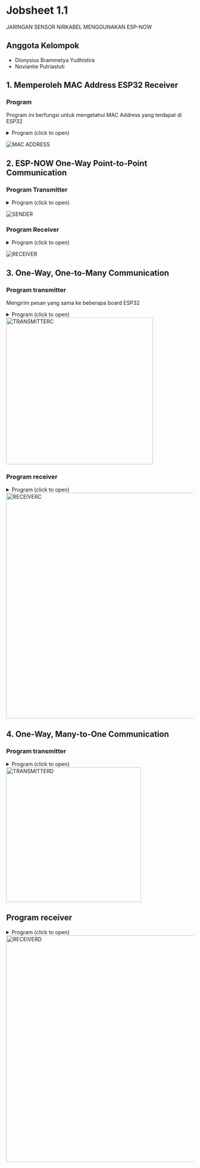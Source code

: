 # Jobsheet 1.1
JARINGAN SENSOR NIRKABEL MENGGUNAKAN ESP-NOW

## Anggota Kelompok

- Dionysius Brammetya Yudhistira
- Noviantie Putriastuti

## 1. Memperoleh MAC Address ESP32 Receiver
### Program
Program ini berfungsi untuk mengetahui MAC Address yang terdapat di ESP32
<details>
    <summary>Program (click to open)</summary>

```c
#include "WiFi.h" //library yang digunakan hanya WiFi.h
void setup(){
Serial.begin(115200);
WiFi.mode(WIFI_MODE_STA); //mengaktifkan mode WiFi Station
Serial.println(WiFi.macAddress()); //print MAC Address di Serial Monitor
}
void loop(){ 
}
```
</details>

![MAC ADDRESS](https://user-images.githubusercontent.com/121749328/210868465-a0b0d40c-02e8-4499-ac7d-630a732dc0c7.png)

## 2. ESP-NOW One-Way Point-to-Point Communication
### Program Transmitter
<details>
    <summary>Program (click to open)</summary>
    
```c
//library yang dibutuhkan
#include <esp_now.h>
#include <WiFi.h>

// MAC Address Koordinator ESP
uint8_t broadcastAddress[] = {0x78, 0x21, 0x84, 0xBB, 0x45, 0xB8}; //78:21:84:BB:45:B8

//Struktur yang digunakan untuk transfer data, harus sama antara transmitter dan receiver
typedef struct struct_message {
  char a[32];
  int b;
  float c;
  bool d;
} struct_message;

// membuat struktur dengan nama myData
struct_message myData;

// membuat interface peer
esp_now_peer_info_t peerInfo;

// memberikan feedback apabila data berhasil dikirimkan
void OnDataSent(const uint8_t *mac_addr, esp_now_send_status_t status) {
  Serial.print("\r\nLast Packet Send Status:\t");
  Serial.println(status == ESP_NOW_SEND_SUCCESS ? "Delivery Success" : "Delivery Fail");
}
 
void setup() {
  // inisialisasi Serial Monitor
  Serial.begin(115200);
 
  // membuat sebagai mode WiFi station
  WiFi.mode(WIFI_STA);

  // inisialisasi ESP-NOW
  if (esp_now_init() != ESP_OK) {
    Serial.println("Error initializing ESP-NOW");
    return;
  }

  // mendapatkan status dari paket yang dikirim
  esp_now_register_send_cb(OnDataSent);
  
  // Register peer
  memcpy(peerInfo.peer_addr, broadcastAddress, 6);
  peerInfo.channel = 0;  
  peerInfo.encrypt = false;
  
  // menambah peer        
  if (esp_now_add_peer(&peerInfo) != ESP_OK){
    Serial.println("Failed to add peer");
    return;
  }
}
 
void loop() {
  //memberikan data yang akan dikirim
  strcpy(myData.a, "THIS IS A CHAR");
  myData.b = random(1,20);
  myData.c = 1.2;
  myData.d = false;
  
  // mengirim data melalui ESP-NOW
  esp_err_t result = esp_now_send(broadcastAddress, (uint8_t *) &myData, sizeof(myData));
   
  if (result == ESP_OK) {
    Serial.println("Sent with success");
  }
  else {
    Serial.println("Error sending the data");
  }
  delay(2000);
}
```
</details>

![SENDER](https://user-images.githubusercontent.com/121749328/210869099-d1d631de-9244-4cd7-a3bf-a0efa4564ae9.png)
    
### Program Receiver
<details>
    <summary>Program (click to open)</summary>
    
```c
//library yang digunakan
#include <esp_now.h> 
#include <WiFi.h>

// Struktur pesan yang akan dikirim, struktur harus sama 
typedef struct struct_message {
char a[32]; 
int b; 
float c; 
bool d;
} struct_message;

// membuat variabel struktur menjadi myData 
struct_message myData;

// fungsi callback yang akan dieksekusi ketika ada pesan diterima
void OnDataRecv(const uint8_t * mac, const uint8_t *incomingData, int len) { 
memcpy(&myData, incomingData, sizeof(myData));
Serial.print("Bytes received: ");
Serial.println(len);
Serial.print("Char: ");
Serial.println(myData.a);
Serial.print("Int: ");
Serial.println(myData.b);
Serial.print("Float: ");
Serial.println(myData.c);
Serial.print("Bool: ");
Serial.println(myData.d);
Serial.println(); 
}
void setup() {
// Initialize Serial Monitor 
Serial.begin(115200);
// Set ESP32 sebagai station 
WiFi.mode(WIFI_STA);
// Init ESP-NOW
if (esp_now_init() != ESP_OK) {
Serial.println("Error initializing ESP-NOW"); 
return;
}
// Fungsi akses register cb untuk proses penerimaan data 
esp_now_register_recv_cb(OnDataRecv);
}
void loop() { 
}
```
</details>

![RECEIVER](https://user-images.githubusercontent.com/121749328/210868860-c3a4bbf9-1749-4a14-9fb7-04d12701f4e5.png)

## 3.  One-Way, One-to-Many Communication
### Program transmitter
Mengirim pesan yang sama ke beberapa board ESP32
<details>
    <summary>Program (click to open)</summary>
    
```c
#include <esp_now.h>
#include <WiFi.h>
// REPLACE WITH YOUR ESP RECEIVER'S MAC ADDRESS
uint8_t broadcastAddress1[] = {0xFF, 0xFF, 0xFF, 0xFF, 0xFF, 0xFF};
uint8_t broadcastAddress2[] = {0xFF, , , , , };
uint8_t broadcastAddress3[] = {0xFF, , , , , };
typedef struct test_struct {
 int x;
 int y;
} test_struct;
test_struct test;
esp_now_peer_info_t peerInfo;
// callback when data is sent
void OnDataSent(const uint8_t *mac_addr, esp_now_send_status_t status) {
 char macStr[18];
 Serial.print("Packet to: ");
 // Copies the sender mac address to a string
 snprintf(macStr, sizeof(macStr), "%02x:%02x:%02x:%02x:%02x:%02x",
 mac_addr[0], mac_addr[1], mac_addr[2], mac_addr[3], mac_addr[4],
mac_addr[5]);
 Serial.print(macStr);
 Serial.print(" send status:\t");
 Serial.println(status == ESP_NOW_SEND_SUCCESS ? "Delivery Success" : "Delivery
Fail");
}
void setup() {
 Serial.begin(115200);
 WiFi.mode(WIFI_STA);
 if (esp_now_init() != ESP_OK) {
 Serial.println("Error initializing ESP-NOW");
 return;
 }

 esp_now_register_send_cb(OnDataSent);

 // register peer
 peerInfo.channel = 0;
 peerInfo.encrypt = false;
 // register first peer
 memcpy(peerInfo.peer_addr, broadcastAddress1, 6);
 if (esp_now_add_peer(&peerInfo) != ESP_OK){
 Serial.println("Failed to add peer");
 return;
 }
 // register second peer
 memcpy(peerInfo.peer_addr, broadcastAddress2, 6);
 if (esp_now_add_peer(&peerInfo) != ESP_OK){
 Serial.println("Failed to add peer");
 return;
 }
 /// register third peer
 memcpy(peerInfo.peer_addr, broadcastAddress3, 6);
 if (esp_now_add_peer(&peerInfo) != ESP_OK){
 Serial.println("Failed to add peer");
 return;
 }
}
void loop() {
 test.x = random(0,20);
 test.y = random(0,20);
 esp_err_t result = esp_now_send(0, (uint8_t *) &test, sizeof(test_struct));

 if (result == ESP_OK) {
 Serial.println("Sent with success");
 }
 else {
 Serial.println("Error sending the data");
 }
 delay(2000);
}
```
</details>

<img width="394" alt="TRANSMITTERC" src="https://user-images.githubusercontent.com/121749328/210871011-1a05c5c7-1176-4bd0-935e-255cfdc218c1.png">

### Program receiver
<details>
    <summary>Program (click to open)</summary>

```c
#include <esp_now.h>
#include <WiFi.h>
//Structure example to receive data
//Must match the sender structure
typedef struct test_struct {
 int x;
 int y;
} test_struct;
//Create a struct_message called myData
test_struct myData;
//callback function that will be executed when data is received
void OnDataRecv(const uint8_t * mac, const uint8_t *incomingData, int len) {
 memcpy(&myData, incomingData, sizeof(myData));
 Serial.print("Bytes received: ");
 Serial.println(len);
 Serial.print("x: ");
 Serial.println(myData.x);
 Serial.print("y: ");
 Serial.println(myData.y);
 Serial.println();
}
void setup() {
 //Initialize Serial Monitor
 Serial.begin(115200);

 //Set device as a Wi-Fi Station
 WiFi.mode(WIFI_STA);
 //Init ESP-NOW
 if (esp_now_init() != ESP_OK) {
 Serial.println("Error initializing ESP-NOW");
 return;
 }

 // Once ESPNow is successfully Init, we will register for recv CB to
 // get recv packer info
 esp_now_register_recv_cb(OnDataRecv);
}
void loop() {
}
```
</details>

<img width="605" alt="RECEIVERC" src="https://user-images.githubusercontent.com/121749328/210871249-6eaded05-1143-4557-a809-650d31692d6e.png">
    
## 4. One-Way, Many-to-One Communication
### Program transmitter
<details>
    <summary>Program (click to open)</summary>

```c
#include <esp_now.h>
#include <WiFi.h>
// REPLACE WITH THE RECEIVER'S MAC Address
uint8_t broadcastAddress[] = {0xFF, 0xFF, 0xFF, 0xFF, 0xFF, 0xFF};
// Structure example to send data
// Must match the receiver structure
typedef struct struct_message {
 int id; // must be unique for each sender board
 int x;
 int y;
} struct_message;
// Create a struct_message called myData
struct_message myData;
// Create peer interface
esp_now_peer_info_t peerInfo;
// callback when data is sent
void OnDataSent(const uint8_t *mac_addr, esp_now_send_status_t status) {
 Serial.print("\r\nLast Packet Send Status:\t");
 Serial.println(status == ESP_NOW_SEND_SUCCESS ? "Delivery Success" : "Delivery
Fail");
}
void setup() {
 // Init Serial Monitor
 Serial.begin(115200);
 // Set device as a Wi-Fi Station
 WiFi.mode(WIFI_STA);
 // Init ESP-NOW
 if (esp_now_init() != ESP_OK) {
 Serial.println("Error initializing ESP-NOW");
 return;
 }
 // Once ESPNow is successfully Init, we will register for Send CB to
 // get the status of Trasnmitted packet
 esp_now_register_send_cb(OnDataSent);

 // Register peer
 memcpy(peerInfo.peer_addr, broadcastAddress, 6);
 peerInfo.channel = 0;
 peerInfo.encrypt = false;

 // Add peer
 if (esp_now_add_peer(&peerInfo) != ESP_OK){
 Serial.println("Failed to add peer");
 return;
 }
}
void loop() {
 // Set values to send
 myData.id = 1;
 myData.x = random(0,50);
 myData.y = random(0,50);
 // Send message via ESP-NOW
 esp_err_t result = esp_now_send(broadcastAddress, (uint8_t *) &myData,
sizeof(myData));

 if (result == ESP_OK) {
 Serial.println("Sent with success");
 }
 else {
 Serial.println("Error sending the data");
 }
 delay(10000);
}
```
</details>

<img width="362" alt="TRANSMITTERD" src="https://user-images.githubusercontent.com/121749328/210871844-65f8ba46-746a-4058-b67d-3c3fa980c166.png">

## Program receiver
<details>
    <summary>Program (click to open)</summary>

```c
#include <esp_now.h>
#include <WiFi.h>
// Structure example to receive data
// Must match the sender structure
typedef struct struct_message {
 int id;
 int x;
 int y;
}struct_message;
// Create a struct_message called myData
struct_message myData;
// Create a structure to hold the readings from each board
struct_message board1;
struct_message board2;
struct_message board3;
// Create an array with all the structures
struct_message boardsStruct[3] = {board1, board2, board3};
// callback function that will be executed when data is received
void OnDataRecv(const uint8_t * mac_addr, const uint8_t *incomingData, int len) {
 char macStr[18];
 Serial.print("Packet received from: ");
 snprintf(macStr, sizeof(macStr), "%02x:%02x:%02x:%02x:%02x:%02x",
 mac_addr[0], mac_addr[1], mac_addr[2], mac_addr[3], mac_addr[4],
mac_addr[5]);
 Serial.println(macStr);
 memcpy(&myData, incomingData, sizeof(myData));
 Serial.printf("Board ID %u: %u bytes\n", myData.id, len);
 // Update the structures with the new incoming data
 boardsStruct[myData.id-1].x = myData.x;
 boardsStruct[myData.id-1].y = myData.y;
 Serial.printf("x value: %d \n", boardsStruct[myData.id-1].x);
 Serial.printf("y value: %d \n", boardsStruct[myData.id-1].y);
 Serial.println();
}
void setup() {
 //Initialize Serial Monitor
 Serial.begin(115200);

 //Set device as a Wi-Fi Station
 WiFi.mode(WIFI_STA);
 //Init ESP-NOW
 if (esp_now_init() != ESP_OK) {
 Serial.println("Error initializing ESP-NOW");
 return;
 }

 // Once ESPNow is successfully Init, we will register for recv CB to
 // get recv packer info
 esp_now_register_recv_cb(OnDataRecv);
}
void loop() {
 // Acess the variables for each board
 /*int board1X = boardsStruct[0].x;
 int board1Y = boardsStruct[0].y;
 int board2X = boardsStruct[1].x;
 int board2Y = boardsStruct[1].y;
 int board3X = boardsStruct[2].x;
 int board3Y = boardsStruct[2].y;*/
 delay(10000);
}
```
</details>
    
<img width="608" alt="RECEIVERD" src="https://user-images.githubusercontent.com/121749328/210871998-b0b49799-0eda-48db-ab23-1d1120da1d2e.png">

    
